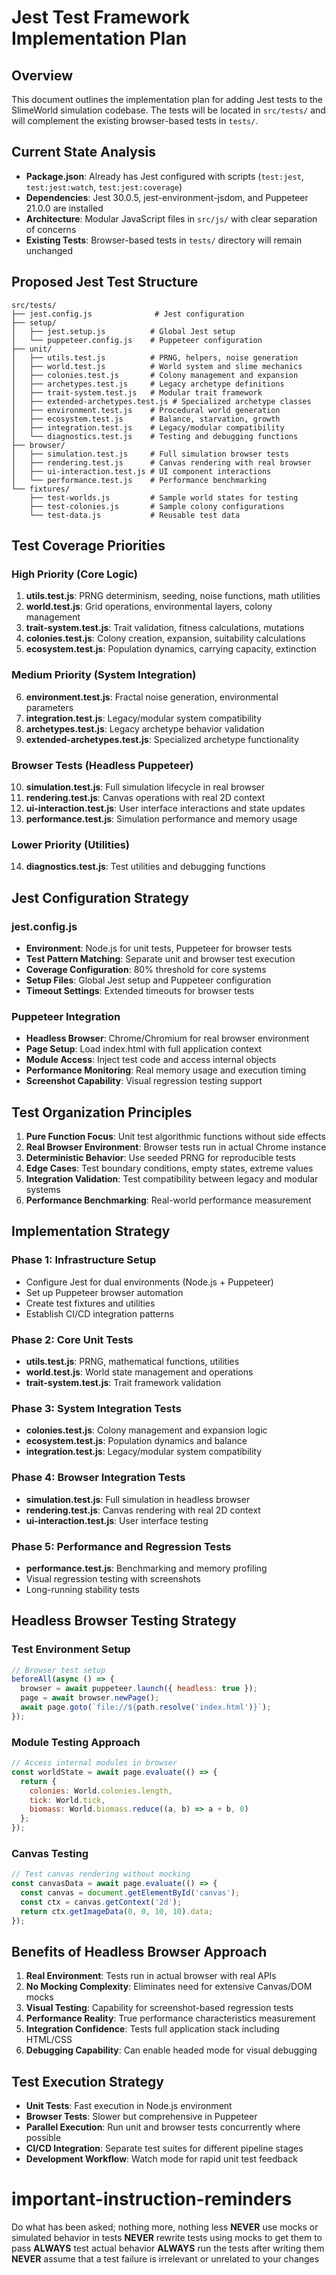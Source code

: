 # Jest Test Framework Implementation Plan

## Overview

This document outlines the implementation plan for adding Jest tests to the SlimeWorld simulation codebase. The tests will be located in `src/tests/` and will complement the existing browser-based tests in `tests/`.

## Current State Analysis

- **Package.json**: Already has Jest configured with scripts (`test:jest`, `test:jest:watch`, `test:jest:coverage`)
- **Dependencies**: Jest 30.0.5, jest-environment-jsdom, and Puppeteer 21.0.0 are installed
- **Architecture**: Modular JavaScript files in `src/js/` with clear separation of concerns
- **Existing Tests**: Browser-based tests in `tests/` directory will remain unchanged

## Proposed Jest Test Structure

```
src/tests/
├── jest.config.js              # Jest configuration
├── setup/
│   ├── jest.setup.js          # Global Jest setup
│   └── puppeteer.config.js    # Puppeteer configuration
├── unit/
│   ├── utils.test.js          # PRNG, helpers, noise generation
│   ├── world.test.js          # World system and slime mechanics
│   ├── colonies.test.js       # Colony management and expansion
│   ├── archetypes.test.js     # Legacy archetype definitions
│   ├── trait-system.test.js   # Modular trait framework
│   ├── extended-archetypes.test.js # Specialized archetype classes
│   ├── environment.test.js    # Procedural world generation
│   ├── ecosystem.test.js      # Balance, starvation, growth
│   ├── integration.test.js    # Legacy/modular compatibility
│   └── diagnostics.test.js    # Testing and debugging functions
├── browser/
│   ├── simulation.test.js     # Full simulation browser tests
│   ├── rendering.test.js      # Canvas rendering with real browser
│   ├── ui-interaction.test.js # UI component interactions
│   └── performance.test.js    # Performance benchmarking
└── fixtures/
    ├── test-worlds.js         # Sample world states for testing
    ├── test-colonies.js       # Sample colony configurations
    └── test-data.js           # Reusable test data
```

## Test Coverage Priorities

### High Priority (Core Logic)
1. **utils.test.js**: PRNG determinism, seeding, noise functions, math utilities
2. **world.test.js**: Grid operations, environmental layers, colony management  
3. **trait-system.test.js**: Trait validation, fitness calculations, mutations
4. **colonies.test.js**: Colony creation, expansion, suitability calculations
5. **ecosystem.test.js**: Population dynamics, carrying capacity, extinction

### Medium Priority (System Integration)
6. **environment.test.js**: Fractal noise generation, environmental parameters
7. **integration.test.js**: Legacy/modular system compatibility
8. **archetypes.test.js**: Legacy archetype behavior validation
9. **extended-archetypes.test.js**: Specialized archetype functionality

### Browser Tests (Headless Puppeteer)
10. **simulation.test.js**: Full simulation lifecycle in real browser
11. **rendering.test.js**: Canvas operations with real 2D context
12. **ui-interaction.test.js**: User interface interactions and state updates
13. **performance.test.js**: Simulation performance and memory usage

### Lower Priority (Utilities)
14. **diagnostics.test.js**: Test utilities and debugging functions

## Jest Configuration Strategy

### jest.config.js
- **Environment**: Node.js for unit tests, Puppeteer for browser tests
- **Test Pattern Matching**: Separate unit and browser test execution
- **Coverage Configuration**: 80% threshold for core systems
- **Setup Files**: Global Jest setup and Puppeteer configuration
- **Timeout Settings**: Extended timeouts for browser tests

### Puppeteer Integration
- **Headless Browser**: Chrome/Chromium for real browser environment
- **Page Setup**: Load index.html with full application context
- **Module Access**: Inject test code and access internal objects
- **Performance Monitoring**: Real memory usage and execution timing
- **Screenshot Capability**: Visual regression testing support

## Test Organization Principles

1. **Pure Function Focus**: Unit test algorithmic functions without side effects
2. **Real Browser Environment**: Browser tests run in actual Chrome instance
3. **Deterministic Behavior**: Use seeded PRNG for reproducible tests
4. **Edge Cases**: Test boundary conditions, empty states, extreme values
5. **Integration Validation**: Test compatibility between legacy and modular systems
6. **Performance Benchmarking**: Real-world performance measurement

## Implementation Strategy

### Phase 1: Infrastructure Setup
- Configure Jest for dual environments (Node.js + Puppeteer)
- Set up Puppeteer browser automation
- Create test fixtures and utilities
- Establish CI/CD integration patterns

### Phase 2: Core Unit Tests
- **utils.test.js**: PRNG, mathematical functions, utilities
- **world.test.js**: World state management and operations
- **trait-system.test.js**: Trait framework validation

### Phase 3: System Integration Tests
- **colonies.test.js**: Colony management and expansion logic
- **ecosystem.test.js**: Population dynamics and balance
- **integration.test.js**: Legacy/modular system compatibility

### Phase 4: Browser Integration Tests
- **simulation.test.js**: Full simulation in headless browser
- **rendering.test.js**: Canvas rendering with real 2D context
- **ui-interaction.test.js**: User interface testing

### Phase 5: Performance and Regression Tests
- **performance.test.js**: Benchmarking and memory profiling
- Visual regression testing with screenshots
- Long-running stability tests

## Headless Browser Testing Strategy

### Test Environment Setup
```javascript
// Browser test setup
beforeAll(async () => {
  browser = await puppeteer.launch({ headless: true });
  page = await browser.newPage();
  await page.goto(`file://${path.resolve('index.html')}`);
});
```

### Module Testing Approach
```javascript
// Access internal modules in browser
const worldState = await page.evaluate(() => {
  return {
    colonies: World.colonies.length,
    tick: World.tick,
    biomass: World.biomass.reduce((a, b) => a + b, 0)
  };
});
```

### Canvas Testing
```javascript
// Test canvas rendering without mocking
const canvasData = await page.evaluate(() => {
  const canvas = document.getElementById('canvas');
  const ctx = canvas.getContext('2d');
  return ctx.getImageData(0, 0, 10, 10).data;
});
```

## Benefits of Headless Browser Approach

1. **Real Environment**: Tests run in actual browser with real APIs
2. **No Mocking Complexity**: Eliminates need for extensive Canvas/DOM mocks
3. **Visual Testing**: Capability for screenshot-based regression tests
4. **Performance Reality**: True performance characteristics measurement
5. **Integration Confidence**: Tests full application stack including HTML/CSS
6. **Debugging Capability**: Can enable headed mode for visual debugging

## Test Execution Strategy

- **Unit Tests**: Fast execution in Node.js environment
- **Browser Tests**: Slower but comprehensive in Puppeteer
- **Parallel Execution**: Run unit and browser tests concurrently where possible
- **CI/CD Integration**: Separate test suites for different pipeline stages
- **Development Workflow**: Watch mode for rapid unit test feedback

# important-instruction-reminders
Do what has been asked; nothing more, nothing less
**NEVER** use mocks or simulated behavior in tests
**NEVER** rewrite tests using mocks to get them to pass
**ALWAYS** test actual behavior
**ALWAYS** run the tests after writing them
**NEVER** assume that a test failure is irrelevant or unrelated to your changes
